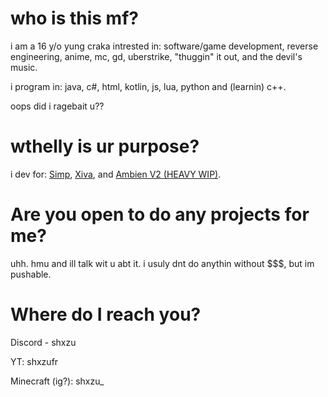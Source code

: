 # who is this mf?
i am a 16 y/o yung craka intrested in: software/game development, reverse engineering, anime, mc, gd, uberstrike, "thuggin" it out, and the devil's music.

i program in: java, c#, html, kotlin, js, lua, python and (learnin) c++.

oops did i ragebait u??
# wthelly is ur purpose?
i dev for: [Simp](https://github.com/shxzu/Simp), [Xiva](https://clovr.store), and [Ambien V2 (HEAVY WIP)](https://github.com/shxzu/Ambien-V2).
# Are you open to do any projects for me?
uhh. hmu and ill talk wit u abt it. i usuly dnt do anythin without $$$, but im pushable.
# Where do I reach you?
Discord - shxzu

YT: shxzufr

Minecraft (ig?): shxzu_
